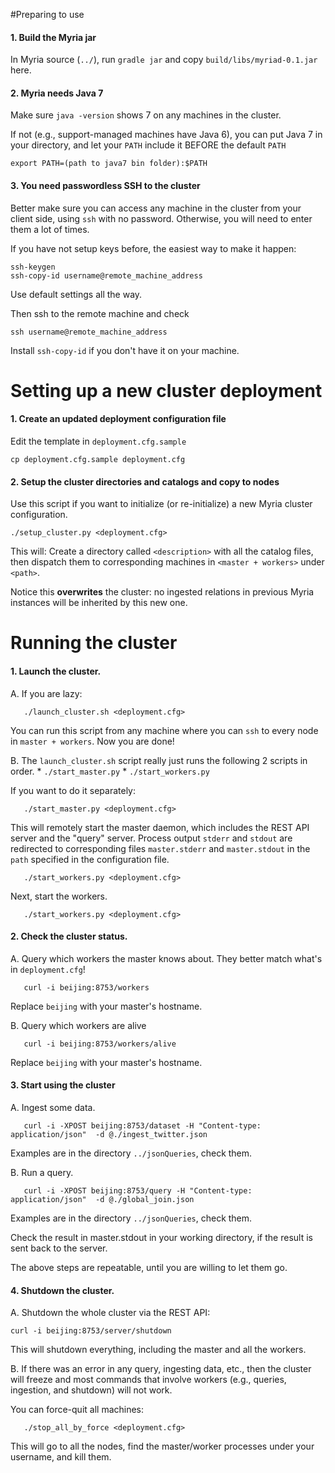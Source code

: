 #Preparing to use

#### 1. Build the Myria jar
In Myria source (`../`), run `gradle jar` and copy `build/libs/myriad-0.1.jar` here.

#### 2. Myria needs Java 7
Make sure `java -version` shows 7 on any machines in the cluster. 

If not (e.g., support-managed machines have Java 6), you can put Java 7 in your directory, and let your `PATH` include it BEFORE the default `PATH`

    export PATH=(path to java7 bin folder):$PATH

#### 3. You need passwordless SSH to the cluster

Better make sure you can access any machine in the cluster from your client side, using `ssh` with no password. Otherwise, you will need to enter them a lot of times.

If you have not setup keys before, the easiest way to make it happen:

    ssh-keygen
    ssh-copy-id username@remote_machine_address

Use default settings all the way.

Then ssh to the remote machine and check

    ssh username@remote_machine_address

Install `ssh-copy-id` if you don't have it on your machine.

# Setting up a new cluster deployment

#### 1. Create an updated deployment configuration file

Edit the template in `deployment.cfg.sample`

    cp deployment.cfg.sample deployment.cfg
    
#### 2. Setup the cluster directories and catalogs and copy to nodes

Use this script if you want to initialize (or re-initialize) a new Myria cluster configuration.

    ./setup_cluster.py <deployment.cfg>

This will: Create a directory called `<description>` with all the catalog files, then dispatch them to corresponding machines in `<master + workers>` under `<path>`.

Notice this **overwrites** the cluster: no ingested relations in previous Myria instances will be inherited by this new one.

# Running the cluster
#### 1. Launch the cluster.
A. If you are lazy:

       ./launch_cluster.sh <deployment.cfg>

   You can run this script from any machine where you can `ssh` to every node in `master + workers`. Now you are done!

B. The `launch_cluster.sh` script really just runs the following 2 scripts in order.
    * `./start_master.py` 
    * `./start_workers.py`
    
   If you want to do it separately:
        
       ./start_master.py <deployment.cfg>

   This will remotely start the master daemon, which includes the REST API server and the "query" server. Process output `stderr` and `stdout` are redirected to corresponding files `master.stderr` and `master.stdout` in the `path` specified in the configuration file.
    
       ./start_workers.py <deployment.cfg>

   Next, start the workers.
     
       ./start_workers.py <deployment.cfg>

#### 2. Check the cluster status.

A. Query which workers the master knows about. They better match what's in `deployment.cfg`!

       curl -i beijing:8753/workers

   Replace `beijing` with your master's hostname.

B. Query which workers are alive

       curl -i beijing:8753/workers/alive

   Replace `beijing` with your master's hostname.
    
#### 3. Start using the cluster

A. Ingest some data.

       curl -i -XPOST beijing:8753/dataset -H "Content-type: application/json"  -d @./ingest_twitter.json

   Examples are in the directory `../jsonQueries`, check them.

B. Run a query.

       curl -i -XPOST beijing:8753/query -H "Content-type: application/json"  -d @./global_join.json
        
   Examples are in the directory `../jsonQueries`, check them.
    
   Check the result in master.stdout in your working directory, if the result is sent back to the server.

The above steps are repeatable, until you are willing to let them go.

#### 4. Shutdown the cluster.

A. Shutdown the whole cluster via the REST API:

    curl -i beijing:8753/server/shutdown

   This will shutdown everything, including the master and all the workers.

B. If there was an error in any query, ingesting data, etc., then the cluster will freeze and most commands that involve workers (e.g., queries, ingestion, and shutdown) will not work.

   You can force-quit all machines:
    
       ./stop_all_by_force <deployment.cfg>
    
   This will go to all the nodes, find the master/worker processes under your username, and kill them.